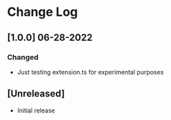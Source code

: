 # Change Log


## [1.0.0] 06-28-2022

### Changed
- Just testing extension.ts for experimental purposes
## [Unreleased]

- Initial release